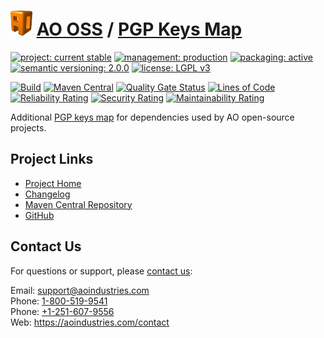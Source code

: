 # [<img src="ao-logo.png" alt="AO Logo" width="35" height="40">](https://github.com/ao-apps) [AO OSS](https://github.com/ao-apps/ao-oss) / [PGP Keys Map](https://github.com/ao-apps/pgp-keys-map)

[![project: current stable](https://oss.aoapps.com/ao-badges/project-current-stable.svg)](https://aoindustries.com/life-cycle#project-current-stable)
[![management: production](https://oss.aoapps.com/ao-badges/management-production.svg)](https://aoindustries.com/life-cycle#management-production)
[![packaging: active](https://oss.aoapps.com/ao-badges/packaging-active.svg)](https://aoindustries.com/life-cycle#packaging-active)  
[![semantic versioning: 2.0.0](https://oss.aoapps.com/ao-badges/semver-2.0.0.svg)](http://semver.org/spec/v2.0.0.html)
[![license: LGPL v3](https://oss.aoapps.com/ao-badges/license-lgpl-3.0.svg)](https://www.gnu.org/licenses/lgpl-3.0)

[![Build](https://github.com/ao-apps/pgp-keys-map/workflows/Build/badge.svg?branch=master)](https://github.com/ao-apps/pgp-keys-map/actions?query=workflow%3ABuild)
[![Maven Central](https://maven-badges.herokuapp.com/maven-central/com.aoapps/pgp-keys-map/badge.svg)](https://maven-badges.herokuapp.com/maven-central/com.aoapps/pgp-keys-map)
[![Quality Gate Status](https://sonarcloud.io/api/project_badges/measure?branch=master&project=com.aoapps%3Apgp-keys-map&metric=alert_status)](https://sonarcloud.io/dashboard?branch=master&id=com.aoapps%3Apgp-keys-map)
[![Lines of Code](https://sonarcloud.io/api/project_badges/measure?branch=master&project=com.aoapps%3Apgp-keys-map&metric=ncloc)](https://sonarcloud.io/component_measures?branch=master&id=com.aoapps%3Apgp-keys-map&metric=ncloc)  
[![Reliability Rating](https://sonarcloud.io/api/project_badges/measure?branch=master&project=com.aoapps%3Apgp-keys-map&metric=reliability_rating)](https://sonarcloud.io/component_measures?branch=master&id=com.aoapps%3Apgp-keys-map&metric=Reliability)
[![Security Rating](https://sonarcloud.io/api/project_badges/measure?branch=master&project=com.aoapps%3Apgp-keys-map&metric=security_rating)](https://sonarcloud.io/component_measures?branch=master&id=com.aoapps%3Apgp-keys-map&metric=Security)
[![Maintainability Rating](https://sonarcloud.io/api/project_badges/measure?branch=master&project=com.aoapps%3Apgp-keys-map&metric=sqale_rating)](https://sonarcloud.io/component_measures?branch=master&id=com.aoapps%3Apgp-keys-map&metric=Maintainability)

Additional [PGP keys map](https://github.com/s4u/pgp-keys-map) for dependencies used by AO open-source projects.

## Project Links
* [Project Home](https://oss.aoapps.com/pgp-keys-map/)
* [Changelog](https://oss.aoapps.com/pgp-keys-map/changelog)
* [Maven Central Repository](https://central.sonatype.com/artifact/com.aoapps/pgp-keys-map)
* [GitHub](https://github.com/ao-apps/pgp-keys-map)

## Contact Us
For questions or support, please [contact us](https://aoindustries.com/contact):

Email: [support@aoindustries.com](mailto:support@aoindustries.com)  
Phone: [1-800-519-9541](tel:1-800-519-9541)  
Phone: [+1-251-607-9556](tel:+1-251-607-9556)  
Web: https://aoindustries.com/contact
